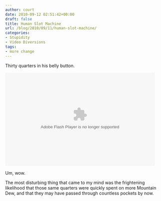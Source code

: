 ```yaml
---
author: court
date: 2010-09-12 02:51:42+00:00
draft: false
title: Human Slot Machine
url: /blog/2010/09/11/human-slot-machine/
categories:
- Stupidity
- Video Diversions
tags:
- more change
---
```


Thirty quarters in his belly button.

<object classid="clsid:d27cdb6e-ae6d-11cf-96b8-444553540000" width="480" codebase="http://download.macromedia.com/pub/shockwave/cabs/flash/swflash.cab#version=6,0,40,0" height="300"><embed width="480" allowfullscreen="true" src="http://blip.tv/play/gdcsgfnEHQI%2Em4v" type="application/x-shockwave-flash" height="300"></embed></object>

Um, wow.

The most disturbing thing that came to my mind was the frightening likelihood that those same quarters were quickly spent on more Mountain Dew, and that they may have passed through countless pockets by now.
